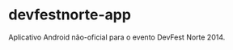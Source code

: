 devfestnorte-app
================

Aplicativo Android não-oficial para o evento DevFest Norte 2014.
